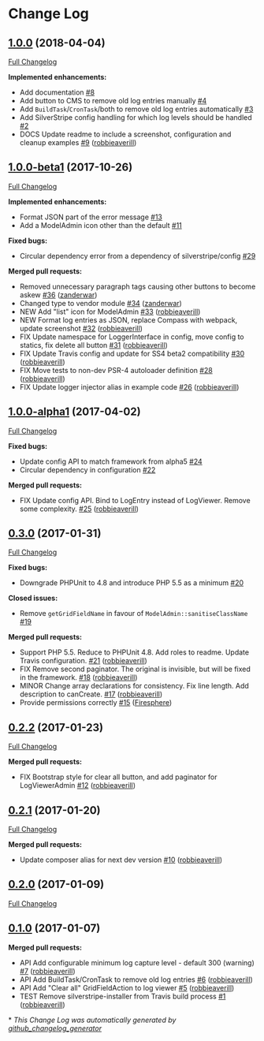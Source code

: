 # Change Log

## [1.0.0](https://github.com/silverleague/silverstripe-logviewer/tree/1.0.0) (2018-04-04)
[Full Changelog](https://github.com/silverleague/silverstripe-logviewer/compare/1.0.0-beta1...1.0.0)

**Implemented enhancements:**

- Add documentation [\#8](https://github.com/silverleague/silverstripe-logviewer/issues/8)
-  Add button to CMS to remove old log entries manually [\#4](https://github.com/silverleague/silverstripe-logviewer/issues/4)
- Add `BuildTask`/`CronTask`/both to remove old log entries automatically [\#3](https://github.com/silverleague/silverstripe-logviewer/issues/3)
- Add SilverStripe config handling for which log levels should be handled [\#2](https://github.com/silverleague/silverstripe-logviewer/issues/2)
- DOCS Update readme to include a screenshot, configuration and cleanup examples [\#9](https://github.com/silverleague/silverstripe-logviewer/pull/9) ([robbieaverill](https://github.com/robbieaverill))

## [1.0.0-beta1](https://github.com/silverleague/silverstripe-logviewer/tree/1.0.0-beta1) (2017-10-26)
[Full Changelog](https://github.com/silverleague/silverstripe-logviewer/compare/1.0.0-alpha1...1.0.0-beta1)

**Implemented enhancements:**

- Format JSON part of the error message [\#13](https://github.com/silverleague/silverstripe-logviewer/issues/13)
- Add a ModelAdmin icon other than the default [\#11](https://github.com/silverleague/silverstripe-logviewer/issues/11)

**Fixed bugs:**

- Circular dependency error from a dependency of silverstripe/config [\#29](https://github.com/silverleague/silverstripe-logviewer/issues/29)

**Merged pull requests:**

- Removed unnecessary paragraph tags causing other buttons to become askew [\#36](https://github.com/silverleague/silverstripe-logviewer/pull/36) ([zanderwar](https://github.com/zanderwar))
- Changed type to vendor module [\#34](https://github.com/silverleague/silverstripe-logviewer/pull/34) ([zanderwar](https://github.com/zanderwar))
- NEW Add "list" icon for ModelAdmin [\#33](https://github.com/silverleague/silverstripe-logviewer/pull/33) ([robbieaverill](https://github.com/robbieaverill))
- NEW Format log entries as JSON, replace Compass with webpack, update screenshot [\#32](https://github.com/silverleague/silverstripe-logviewer/pull/32) ([robbieaverill](https://github.com/robbieaverill))
- FIX Update namespace for LoggerInterface in config, move config to statics, fix delete all button [\#31](https://github.com/silverleague/silverstripe-logviewer/pull/31) ([robbieaverill](https://github.com/robbieaverill))
- FIX Update Travis config and update for SS4 beta2 compatibility [\#30](https://github.com/silverleague/silverstripe-logviewer/pull/30) ([robbieaverill](https://github.com/robbieaverill))
- FIX Move tests to non-dev PSR-4 autoloader definition [\#28](https://github.com/silverleague/silverstripe-logviewer/pull/28) ([robbieaverill](https://github.com/robbieaverill))
- FIX Update logger injector alias in example code [\#26](https://github.com/silverleague/silverstripe-logviewer/pull/26) ([robbieaverill](https://github.com/robbieaverill))

## [1.0.0-alpha1](https://github.com/silverleague/silverstripe-logviewer/tree/1.0.0-alpha1) (2017-04-02)
[Full Changelog](https://github.com/silverleague/silverstripe-logviewer/compare/0.3.0...1.0.0-alpha1)

**Fixed bugs:**

- Update config API to match framework from alpha5 [\#24](https://github.com/silverleague/silverstripe-logviewer/issues/24)
- Circular dependency in configuration [\#22](https://github.com/silverleague/silverstripe-logviewer/issues/22)

**Merged pull requests:**

- FIX Update config API. Bind to LogEntry instead of LogViewer. Remove some complexity. [\#25](https://github.com/silverleague/silverstripe-logviewer/pull/25) ([robbieaverill](https://github.com/robbieaverill))

## [0.3.0](https://github.com/silverleague/silverstripe-logviewer/tree/0.3.0) (2017-01-31)
[Full Changelog](https://github.com/silverleague/silverstripe-logviewer/compare/0.2.2...0.3.0)

**Fixed bugs:**

- Downgrade PHPUnit to 4.8 and introduce PHP 5.5 as a minimum [\#20](https://github.com/silverleague/silverstripe-logviewer/issues/20)

**Closed issues:**

- Remove `getGridFieldName` in favour of `ModelAdmin::sanitiseClassName` [\#19](https://github.com/silverleague/silverstripe-logviewer/issues/19)

**Merged pull requests:**

- Support PHP 5.5. Reduce to PHPUnit 4.8. Add roles to readme. Update Travis configuration. [\#21](https://github.com/silverleague/silverstripe-logviewer/pull/21) ([robbieaverill](https://github.com/robbieaverill))
- FIX Remove second paginator. The original is invisible, but will be fixed in the framework. [\#18](https://github.com/silverleague/silverstripe-logviewer/pull/18) ([robbieaverill](https://github.com/robbieaverill))
- MINOR Change array declarations for consistency. Fix line length. Add description to canCreate. [\#17](https://github.com/silverleague/silverstripe-logviewer/pull/17) ([robbieaverill](https://github.com/robbieaverill))
- Provide permissions correctly [\#15](https://github.com/silverleague/silverstripe-logviewer/pull/15) ([Firesphere](https://github.com/Firesphere))

## [0.2.2](https://github.com/silverleague/silverstripe-logviewer/tree/0.2.2) (2017-01-23)
[Full Changelog](https://github.com/silverleague/silverstripe-logviewer/compare/0.2.1...0.2.2)

**Merged pull requests:**

- FIX Bootstrap style for clear all button, and add paginator for LogViewerAdmin [\#12](https://github.com/silverleague/silverstripe-logviewer/pull/12) ([robbieaverill](https://github.com/robbieaverill))

## [0.2.1](https://github.com/silverleague/silverstripe-logviewer/tree/0.2.1) (2017-01-20)
[Full Changelog](https://github.com/silverleague/silverstripe-logviewer/compare/0.2.0...0.2.1)

**Merged pull requests:**

- Update composer alias for next dev version [\#10](https://github.com/silverleague/silverstripe-logviewer/pull/10) ([robbieaverill](https://github.com/robbieaverill))

## [0.2.0](https://github.com/silverleague/silverstripe-logviewer/tree/0.2.0) (2017-01-09)
[Full Changelog](https://github.com/silverleague/silverstripe-logviewer/compare/0.1.0...0.2.0)

## [0.1.0](https://github.com/silverleague/silverstripe-logviewer/tree/0.1.0) (2017-01-07)
**Merged pull requests:**

- API Add configurable minimum log capture level - default 300 \(warning\) [\#7](https://github.com/silverleague/silverstripe-logviewer/pull/7) ([robbieaverill](https://github.com/robbieaverill))
- API Add BuildTask/CronTask to remove old log entries [\#6](https://github.com/silverleague/silverstripe-logviewer/pull/6) ([robbieaverill](https://github.com/robbieaverill))
- API Add "Clear all" GridFieldAction to log viewer [\#5](https://github.com/silverleague/silverstripe-logviewer/pull/5) ([robbieaverill](https://github.com/robbieaverill))
- TEST Remove silverstripe-installer from Travis build process [\#1](https://github.com/silverleague/silverstripe-logviewer/pull/1) ([robbieaverill](https://github.com/robbieaverill))



\* *This Change Log was automatically generated by [github_changelog_generator](https://github.com/skywinder/Github-Changelog-Generator)*